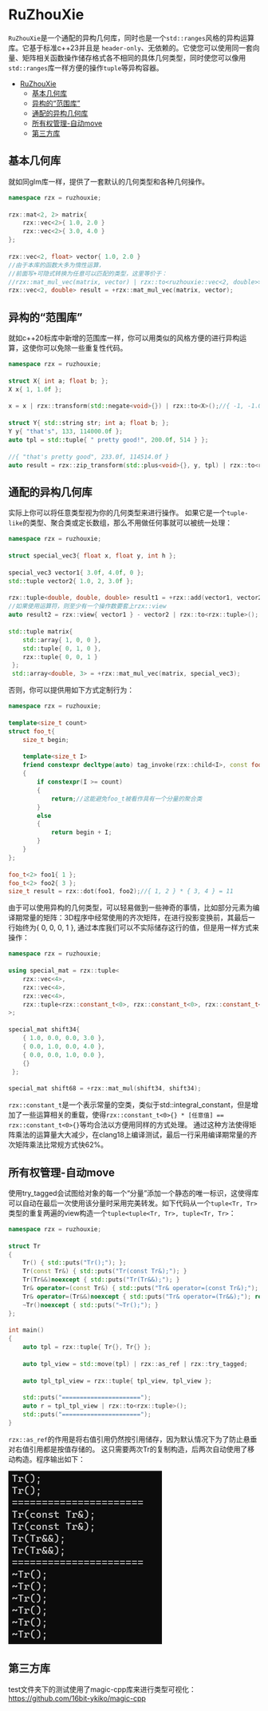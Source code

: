 # RuZhouXie
`RuZhouXie`是一个通配的异构几何库，同时也是一个`std::ranges`风格的异构运算库。它基于标准c++23并且是 `header-only`、无依赖的。它使您可以使用同一套向量、矩阵相关函数操作储存格式各不相同的具体几何类型，同时使您可以像用`std::ranges`库一样方便的操作`tuple`等异构容器。

- [RuZhouXie](#ruzhouxie)
  - [基本几何库](#基本几何库)
  - [异构的“范围库”](#异构的范围库)
  - [通配的异构几何库](#通配的异构几何库)
  - [所有权管理-自动move](#所有权管理-自动move)
  - [第三方库](#第三方库)

## 基本几何库
就如同glm库一样，提供了一套默认的几何类型和各种几何操作。
```cpp
namespace rzx = ruzhouxie;

rzx::mat<2, 2> matrix{
    rzx::vec<2>{ 1.0, 2.0 }
    rzx::vec<2>{ 3.0, 4.0 }
};

rzx::vec<2, float> vector{ 1.0, 2.0 }
//由于本库的函数大多为惰性运算，
//前面写+可隐式转换为任意可以匹配的类型，这里等价于：
//rzx::mat_mul_vec(matrix, vector) | rzx::to<ruzhouxie::vec<2, double>>()
rzx::vec<2, double> result = +rzx::mat_mul_vec(matrix, vector);
```

## 异构的“范围库”
就如c++20标库中新增的范围库一样，你可以用类似的风格方便的进行异构运算，这使你可以免除一些重复性代码。
```cpp
namespace rzx = ruzhouxie;

struct X{ int a; float b; };
X x{ 1, 1.0f };

x = x | rzx::transform(std::negate<void>{}) | rzx::to<X>();//{ -1, -1.0f }

struct Y{ std::string str; int a; float b; };
Y y{ "that's", 133, 114000.0f };
auto tpl = std::tuple{ " pretty good!", 200.0f, 514 } };

//{ "that's pretty good", 233.0f, 114514.0f }
auto result = rzx::zip_transform(std::plus<void>{}, y, tpl) | rzx::to<rzx::tuple>();
```

## 通配的异构几何库
实际上你可以将任意类型视为你的几何类型来进行操作。
如果它是一个`tuple-like`的类型、聚合类或定长数组，那么不用做任何事就可以被统一处理：
```cpp
namespace rzx = ruzhouxie;

struct special_vec3{ float x, float y, int h };

special_vec3 vector1{ 3.0f, 4.0f, 0 };
std::tuple vector2{ 1.0, 2, 3.0f };

rzx::tuple<double, double, double> result1 = +rzx::add(vector1, vector2);
//如果使用运算符，则至少有一个操作数要套上rzx::view
auto result2 = rzx::view{ vector1 } - vector2 | rzx::to<rzx::tuple>();

std::tuple matrix{ 
    std::array{ 1, 0, 0 },
    std::tuple{ 0, 1, 0 },
    rzx::tuple{ 0, 0, 1 }
 };
 std::array<double, 3> = +rzx::mat_mul_vec(matrix, special_vec3);
```
否则，你可以提供用如下方式定制行为：
```cpp
namespace rzx = ruzhouxie;

template<size_t count>
struct foo_t{ 
    size_t begin;

    template<size_t I>
    friend constexpr decltype(auto) tag_invoke(rzx::child<I>, const foo_t& self)noexcept
    {
        if constexpr(I >= count)
        {
            return;//这能避免foo_t被看作具有一个分量的聚合类
        }
        else
        {
            return begin + I;
        }
    }
};

foo_t<2> foo1{ 1 };
foo_t<2> foo2{ 3 };
size_t result = rzx::dot(foo1, foo2);//{ 1, 2 } * { 3, 4 } = 11
```
由于可以使用异构的几何类型，可以轻易做到一些神奇的事情，比如部分元素为编译期常量的矩阵：3D程序中经常使用的齐次矩阵，在进行投影变换前，其最后一行始终为{ 0, 0, 0, 1 }, 通过本库我们可以不实际储存这行的值，但是用一样方式来操作：
```cpp
namespace rzx = ruzhouxie;

using special_mat = rzx::tuple<
    rzx::vec<4>,
    rzx::vec<4>,
    rzx::vec<4>,
    rzx::tuple<rzx::constant_t<0>, rzx::constant_t<0>, rzx::constant_t<0>, rzx::constant_t<1>>
>;

special_mat shift34{ 
    { 1.0, 0.0, 0.0, 3.0 },
    { 0.0, 1.0, 0.0, 4.0 },
    { 0.0, 0.0, 1.0, 0.0 },
    {}
 };

special_mat shift68 = +rzx::mat_mul(shift34, shift34);
```
`rzx::constant_t`是一个表示常量的空类，类似于std::integral_constant，但是增加了一些运算相关的重载，使得`rzx::constant_t<0>{} * [任意值] == rzx::constant_t<0>{}`等均合法以方便用同样的方式处理。
通过这种方法使得矩阵乘法的运算量大大减少，在clang18上编译测试，最后一行采用编译期常量的齐次矩阵乘法比常规方式快62%。

## 所有权管理-自动move
使用try_tagged会试图给对象的每一个“分量”添加一个静态的唯一标识，这使得库可以自动在最后一次使用该分量时采用完美转发。如下代码从一个`tuple<Tr, Tr>`类型的重复两遍的view构造一个`tuple<tuple<Tr, Tr>, tuple<Tr, Tr>`：

```cpp
namespace rzx = ruzhouxie;

struct Tr
{
    Tr() { std::puts("Tr();"); };
    Tr(const Tr&) { std::puts("Tr(const Tr&);"); }
    Tr(Tr&&)noexcept { std::puts("Tr(Tr&&);"); }
    Tr& operator=(const Tr&) { std::puts("Tr& operator=(const Tr&);"); return *this; }
    Tr& operator=(Tr&&)noexcept { std::puts("Tr& operator=(Tr&&);"); return *this; }
    ~Tr()noexcept { std::puts("~Tr();"); }
};

int main()
{
    auto tpl = rzx::tuple{ Tr{}, Tr{} };
    
    auto tpl_view = std::move(tpl) | rzx::as_ref | rzx::try_tagged;
    
    auto tpl_tpl_view = rzx::tuple{ tpl_view, tpl_view };
    
    std::puts("======================");
    auto r = tpl_tpl_view | rzx::to<rzx::tuple>();
    std::puts("======================");
}
```

`rzx::as_ref`的作用是将右值引用仍然按引用储存，因为默认情况下为了防止悬垂对右值引用都是按值存储的。
这只需要两次Tr的复制构造，后两次自动使用了移动构造。程序输出如下：

![](docs/assets/auto-move-output.png)

## 第三方库
test文件夹下的测试使用了magic-cpp库来进行类型可视化：https://github.com/16bit-ykiko/magic-cpp